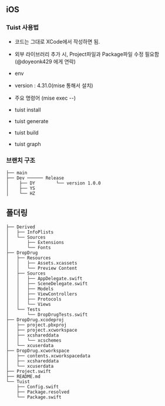## iOS

### Tuist 사용법
- 코드는 그대로 XCode에서 작성하면 됨.
- 외부 라이브러리 추가 시, Project파일과 Package파일 수정 필요함(@doyeonk429 에게 연락)

- env
- version : 4.31.0(mise 통해서 설치)

- 주요 명령어 (mise exec --)
- tuist install
- tuist generate
- tuist build
- tuist graph

### 브랜치 구조
```shell
├── main
├── Dev ────── Release
│    ├── DY        └── version 1.0.0
│    ├── YS
│    └── HZ
```

## 폴더링
```shell
├── Derived
│   ├── InfoPlists
│   └── Sources
│       ├── Extensions
│       └── Fonts
├── DropDrug
│   ├── Resources
│   │   ├── Assets.xcassets
│   │   └── Preview Content
│   ├── Sources
│   │   ├── AppDelegate.swift
│   │   ├── SceneDelegate.swift
│   │   ├── Models
│   │   ├── ViewControllers
│   │   ├── Protocols
│   │   └── Views
│   └── Tests
│       └── DropDrugTests.swift
├── DropDrug.xcodeproj
│   ├── project.pbxproj
│   ├── project.xcworkspace
│   ├── xcshareddata
│   │   └── xcschemes
│   └── xcuserdata
├── DropDrug.xcworkspace
│   ├── contents.xcworkspacedata
│   ├── xcshareddata
│   └── xcuserdata
├── Project.swift
├── README.md
└── Tuist
    ├── Config.swift
    ├── Package.resolved
    └── Package.swift
```
